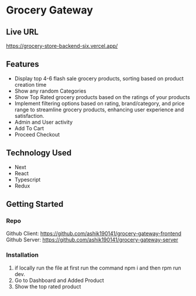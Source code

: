 # Grocery Gateway

## Live URL

https://grocery-store-backend-six.vercel.app/

## Features

- Display top 4-6 flash sale grocery products, sorting based on product creation time
- Show any random Categories
- Show Top Rated grocery products based on the ratings of your products
- Implement filtering options based on rating, brand/category, and price range to streamline grocery products, enhancing user experience and satisfaction.
- Admin and User activity
- Add To Cart
- Proceed Checkout

## Technology Used

- Next
- React
- Typescript
- Redux

## Getting Started

### Repo

Github Client: https://github.com/ashik190141/grocery-gateway-frontend
Github Server: https://github.com/ashik190141/grocery-gateway-server

### Installation

1. if locally run the file at first run the command npm i and then rpm run dev.
2. Go to Dashboard and Added Product
3. Show the top rated product
